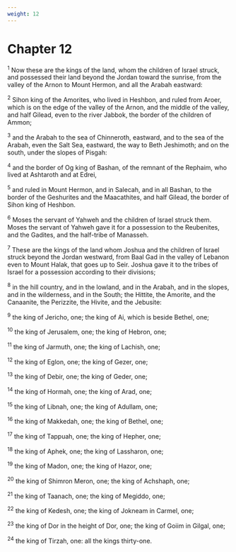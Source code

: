 ```yaml
---
weight: 12
---
```


# Chapter 12

<sup>1</sup> Now these are the kings of the land, whom the children of Israel struck, and possessed their land beyond the Jordan toward the sunrise, from the valley of the Arnon to Mount Hermon, and all the Arabah eastward: 

<sup>2</sup> Sihon king of the Amorites, who lived in Heshbon, and ruled from Aroer, which is on the edge of the valley of the Arnon, and the middle of the valley, and half Gilead, even to the river Jabbok, the border of the children of Ammon; 

<sup>3</sup> and the Arabah to the sea of Chinneroth, eastward, and to the sea of the Arabah, even the Salt Sea, eastward, the way to Beth Jeshimoth; and on the south, under the slopes of Pisgah: 

<sup>4</sup> and the border of Og king of Bashan, of the remnant of the Rephaim, who lived at Ashtaroth and at Edrei, 

<sup>5</sup> and ruled in Mount Hermon, and in Salecah, and in all Bashan, to the border of the Geshurites and the Maacathites, and half Gilead, the border of Sihon king of Heshbon. 

<sup>6</sup> Moses the servant of Yahweh and the children of Israel struck them. Moses the servant of Yahweh gave it for a possession to the Reubenites, and the Gadites, and the half-tribe of Manasseh. 

<sup>7</sup> These are the kings of the land whom Joshua and the children of Israel struck beyond the Jordan westward, from Baal Gad in the valley of Lebanon even to Mount Halak, that goes up to Seir. Joshua gave it to the tribes of Israel for a possession according to their divisions; 

<sup>8</sup> in the hill country, and in the lowland, and in the Arabah, and in the slopes, and in the wilderness, and in the South; the Hittite, the Amorite, and the Canaanite, the Perizzite, the Hivite, and the Jebusite: 

<sup>9</sup> the king of Jericho, one; the king of Ai, which is beside Bethel, one; 

<sup>10</sup> the king of Jerusalem, one; the king of Hebron, one; 

<sup>11</sup> the king of Jarmuth, one; the king of Lachish, one; 

<sup>12</sup> the king of Eglon, one; the king of Gezer, one; 

<sup>13</sup> the king of Debir, one; the king of Geder, one; 

<sup>14</sup> the king of Hormah, one; the king of Arad, one; 

<sup>15</sup> the king of Libnah, one; the king of Adullam, one; 

<sup>16</sup> the king of Makkedah, one; the king of Bethel, one; 

<sup>17</sup> the king of Tappuah, one; the king of Hepher, one; 

<sup>18</sup> the king of Aphek, one; the king of Lassharon, one; 

<sup>19</sup> the king of Madon, one; the king of Hazor, one; 

<sup>20</sup> the king of Shimron Meron, one; the king of Achshaph, one; 

<sup>21</sup> the king of Taanach, one; the king of Megiddo, one; 

<sup>22</sup> the king of Kedesh, one; the king of Jokneam in Carmel, one; 

<sup>23</sup> the king of Dor in the height of Dor, one; the king of Goiim in Gilgal, one; 

<sup>24</sup> the king of Tirzah, one: all the kings thirty-one. 


